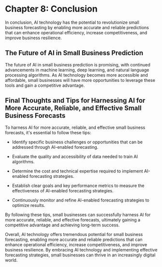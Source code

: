Chapter 8: Conclusion
=====================

In conclusion, AI technology has the potential to revolutionize small business forecasting by enabling more accurate and reliable predictions that can enhance operational efficiency, increase competitiveness, and improve business resilience.

The Future of AI in Small Business Prediction
---------------------------------------------

The future of AI in small business prediction is promising, with continued advancements in machine learning, deep learning, and natural language processing algorithms. As AI technology becomes more accessible and affordable, small businesses will have more opportunities to leverage these tools and gain a competitive advantage.

Final Thoughts and Tips for Harnessing AI for More Accurate, Reliable, and Effective Small Business Forecasts
-------------------------------------------------------------------------------------------------------------

To harness AI for more accurate, reliable, and effective small business forecasts, it's essential to follow these tips:

* Identify specific business challenges or opportunities that can be addressed through AI-enabled forecasting.

* Evaluate the quality and accessibility of data needed to train AI algorithms.

* Determine the cost and technical expertise required to implement AI-enabled forecasting strategies.

* Establish clear goals and key performance metrics to measure the effectiveness of AI-enabled forecasting strategies.

* Continuously monitor and refine AI-enabled forecasting strategies to optimize results.

By following these tips, small businesses can successfully harness AI for more accurate, reliable, and effective forecasts, ultimately gaining a competitive advantage and achieving long-term success.

Overall, AI technology offers tremendous potential for small business forecasting, enabling more accurate and reliable predictions that can enhance operational efficiency, increase competitiveness, and improve business resilience. By embracing AI technology and implementing effective forecasting strategies, small businesses can thrive in an increasingly digital world.

